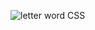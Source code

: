 ![letter word CSS](https://github.com/Purvesh0810/letter_and_word.github.io/assets/144791443/337a9f9b-136e-45b9-b60e-ac60372cfa9e)
